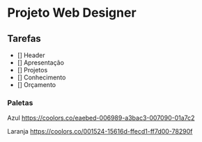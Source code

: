 # Projeto Web Designer

## Tarefas

 - [] Header
 - [] Apresentação
 - [] Projetos
 - [] Conhecimento
 - []  Orçamento

### Paletas
Azul
https://coolors.co/eaebed-006989-a3bac3-007090-01a7c2

Laranja
https://coolors.co/001524-15616d-ffecd1-ff7d00-78290f







